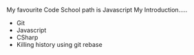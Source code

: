 My favourite Code School path is Javascript
My Introduction.....
* Git
* Javascript
* CSharp
* Killing history using git rebase
